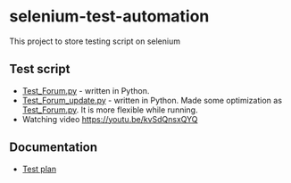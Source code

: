 # selenium-test-automation

This project to store testing script on selenium 

## Test script
- [Test_Forum.py](src/Test_Forum.py) - written in Python. 
- [Test_Forum_update.py](src/Test_Forum_update.py) - written in Python. Made some optimization as [Test_Forum.py](src/Test_Forum.py). It is more flexible while running. 
- Watching video https://youtu.be/kvSdQnsxQYQ

## Documentation
- [Test plan](doc/TestPlan.md)
